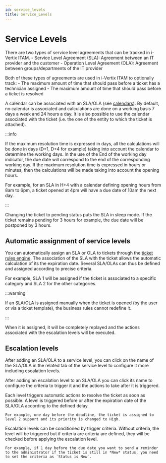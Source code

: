 ```yaml
---
id: service_levels
title: Service_Levels
---
```


# Service Levels

There are two types of service level agreements that can be tracked in
i-Vertix ITAM. - Service Level Agreement (SLA): Agreement between an IT provider
and the customer - Operation Level Agreement (OLA): Agreement between
groups/departments of the IT provider

Both of these types of agreements are used in i-Vertix ITAM to optionally
track: - The maximum amount of time that should pass before a ticket has
a technician assigned - The maximum amount of time that should pass
before a ticket is resolved

A calendar can be associated with an SLA/OLA (see
[calendars](dropdowns/calendar)). By
default, no calendar is associated and calculations are done on a
working basis 7 days a week and 24 hours a day. It is also possible to
use the calendar associated with the ticket (i.e. the one of the entity
to which the ticket is attached).

:::info

If the maximum resolution time is expressed in days, all the
calculations will be done in days (D+1, D+4 for example) taking into
account the calendar to determine the working days. In the use of the
End of the working day indicator, the due date will correspond to the
end of the corresponding working day. If the maximum resolution time
is expressed in hours or minutes, then the calculations will be made
taking into account the opening hours.

For example, for an SLA in H+4 with a calendar defining opening hours
from 8am to 6pm, a ticket opened at 4pm will have a due date of 10am
the next day.

:::

Changing the ticket to pending status puts the SLA in sleep mode. If the
ticket remains pending for 3 hours for example, the due date will be
postponed by 3 hours.

## Automatic assignment of service levels

You can automatically assign an SLA or OLA to tickets through the
[ticket rules engine](../administration/rules/ticketbusinessrules). The association of the SLA with the ticket allows the
automatic calculation of its the expiration date. Several SLA/OLAs can
thus be defined and assigned according to precise criteria.

For example, SLA 1 will be assigned if the ticket is associated to a
specific category and SLA 2 for the other categories.

:::warning

If an SLA/OLA is assigned manually when the ticket is opened (by the
user or via a ticket template), the business rules cannot redefine it.

:::

When it is assigned, it will be completely replayed and the actions
associated with the escalation levels will be executed.

## Escalation levels

After adding an SLA/OLA to a service level, you can click on the name of
the SLA/OLA in the related tab of the service level to configure it more
including escalation levels.

After adding an escalation level to an SLA/OLA you can click its name to
configure the criteria to trigger it and the actions to take after it is
triggered.

Each level triggers automatic actions to resolve the ticket as soon as
possible. A level is triggered before or after the expiration date of
the SLA/OLA according to the defined delay.

    For example, one day before the deadline, the ticket is assigned to level 2 support and its priority is changed to High.

Escalation levels can be conditioned by trigger criteria. Without
criteria, the level will be triggered but if criteria are criteria are
defined, they will be checked before applying the escalation level.

    For example, if 1 day before the due date you want to send a reminder to the administrator if the ticket is still in *New* status, you need to set the criteria as `Status is New`.
